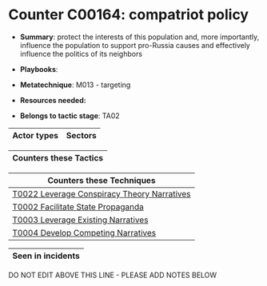 # Counter C00164: compatriot policy

* **Summary**: protect the interests of this population and, more importantly, influence the population to support pro-Russia causes and effectively influence the politics of its neighbors

* **Playbooks**: 

* **Metatechnique**: M013 - targeting

* **Resources needed:** 

* **Belongs to tactic stage**: TA02


| Actor types | Sectors |
| ----------- | ------- |



| Counters these Tactics |
| ---------------------- |



| Counters these Techniques |
| ------------------------- |
| [T0022 Leverage Conspiracy Theory Narratives](../../generated_pages/techniques/T0022.md) |
| [T0002 Facilitate State Propaganda](../../generated_pages/techniques/T0002.md) |
| [T0003 Leverage Existing Narratives](../../generated_pages/techniques/T0003.md) |
| [T0004 Develop Competing Narratives](../../generated_pages/techniques/T0004.md) |



| Seen in incidents |
| ----------------- |


DO NOT EDIT ABOVE THIS LINE - PLEASE ADD NOTES BELOW